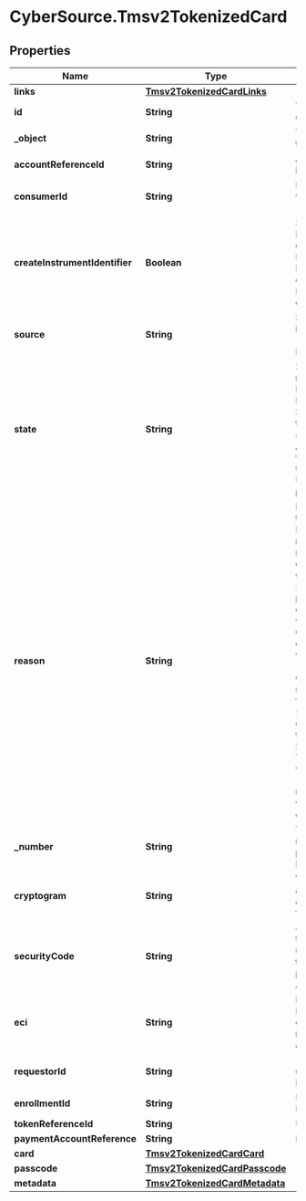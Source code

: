 # CyberSource.Tmsv2TokenizedCard

## Properties
Name | Type | Description | Notes
------------ | ------------- | ------------- | -------------
**links** | [**Tmsv2TokenizedCardLinks**](Tmsv2TokenizedCardLinks.md) |  | [optional] 
**id** | **String** | The Id of the Tokenized Card.  | [optional] 
**_object** | **String** | The type. Possible Values: - tokenizedCard  | [optional] 
**accountReferenceId** | **String** | An identifier provided by the issuer for the account.  | [optional] 
**consumerId** | **String** | Identifier of the consumer within the wallet. Maximum 24 characters for VTS. | [optional] 
**createInstrumentIdentifier** | **Boolean** | Specifies whether the InstrumentId should be created (true) or not (false). Possible Values: - `true`: The InstrumentId should be created. - `false`: The InstrumentId should be created.  | [optional] 
**source** | **String** | Source of the payment instrument. Possible Values: - ONFILE - TOKEN - ISSUER  | [optional] 
**state** | **String** | State of the network token or network token provision. Possible Values:   ACTIVE : Network token is active.   SUSPENDED : Network token is suspended. This state can change back to ACTIVE.   DELETED : This is a final state for a network token instance.   UNPROVISIONED : A previous network token.  | [optional] 
**reason** | **String** | Issuers state for the network token Possible Values: - INVALID_REQUEST : The network token provision request contained invalid data. - CARD_VERIFICATION_FAILED : The network token provision request contained data that could not be verified. - CARD_NOT_ELIGIBLE : Card can currently not be used with issuer for tokenization. - CARD_NOT_ALLOWED : Card can currently not be used with card association for tokenization. - DECLINED : Card can currently not be used with issuer for tokenization. - SERVICE_UNAVAILABLE : The network token service was unavailable or timed out. - SYSTEM_ERROR : An unexpected error occurred with network token service, check configuration.  | [optional] 
**_number** | **String** | The token requestor's network token for the provided PAN and consumer Id, if available.  | [optional] 
**cryptogram** | **String** | Value generated by the card association to be used alongside the network token for processing a payment.  | [optional] 
**securityCode** | **String** | 4-digit number generated by the card association to be used alogside the network token for processing a payment. Only supported for Amex and SCOF.  | [optional] 
**eci** | **String** | Raw Electronic Commerce Indicator provided by the card association with the result of the cardholder authentication.  | [optional] 
**requestorId** | **String** | 11-digit identifier that uniquely identifies the Token Requestor.  | [optional] 
**enrollmentId** | **String** | Unique id to identify this PAN/ enrollment.  | [optional] 
**tokenReferenceId** | **String** | Unique ID for netwrok token.  | [optional] 
**paymentAccountReference** | **String** | Payment account reference.  | [optional] 
**card** | [**Tmsv2TokenizedCardCard**](Tmsv2TokenizedCardCard.md) |  | [optional] 
**passcode** | [**Tmsv2TokenizedCardPasscode**](Tmsv2TokenizedCardPasscode.md) |  | [optional] 
**metadata** | [**Tmsv2TokenizedCardMetadata**](Tmsv2TokenizedCardMetadata.md) |  | [optional] 



